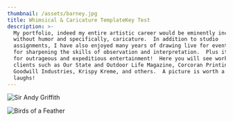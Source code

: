 ```yaml
---
thumbnail: /assets/barney.jpg
title: Whimsical & Caricature TemplateKey Test
description: >-
  My portfolio, indeed my entire artistic career would be eminently incomplete
  without humor and specifically, caricature.  In addition to studio
  assignments, I have also enjoyed many years of drawing live for events-- great
  for sharpening the skills of observation and interpretation.  Plus it makes
  for outrageous and expeditious entertainment!  Here you will see work for
  clients such as Our State and Outdoor Life Magazine, Corcoran Printing,
  Goodwill Industries, Krispy Kreme, and others.  A picture is worth a thousand
  laughs!
---
```

![Sir Andy Griffith](/assets/andy-griffith.gif "Sir Andy Griffith")

![Birds of a Feather](/assets/birds-of-a-feather_181205_033950.gif "Birds of a Feather")
